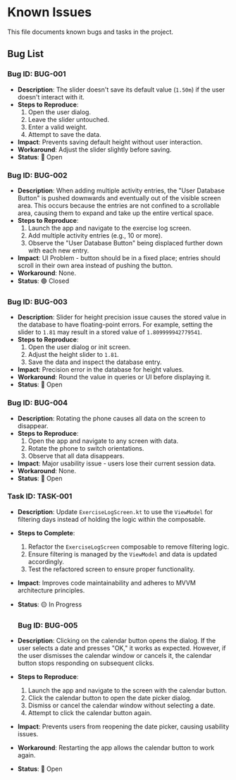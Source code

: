 # Known Issues

This file documents known bugs and tasks in the project.

## Bug List

### Bug ID: BUG-001
- **Description**: The slider doesn't save its default value (`1.50m`) if the user doesn't interact with it.
- **Steps to Reproduce**:
  1. Open the user dialog.
  2. Leave the slider untouched.
  3. Enter a valid weight.
  4. Attempt to save the data.
- **Impact**: Prevents saving default height without user interaction.
- **Workaround**: Adjust the slider slightly before saving.
- **Status**: 🔴 Open

### Bug ID: BUG-002
- **Description**: When adding multiple activity entries, the "User Database Button" is pushed downwards and eventually out of the visible screen area. This occurs because the entries are not confined to a scrollable area, causing them to expand and take up the entire vertical space.
- **Steps to Reproduce**:
  1. Launch the app and navigate to the exercise log screen.
  2. Add multiple activity entries (e.g., 10 or more).
  3. Observe the "User Database Button" being displaced further down with each new entry.
- **Impact**: UI Problem - button should be in a fixed place; entries should scroll in their own area instead of pushing the button.
- **Workaround**: None.
- **Status**: 🟢 Closed

### Bug ID: BUG-003
- **Description**: Slider for height precision issue causes the stored value in the database to have floating-point errors. For example, setting the slider to `1.81` may result in a stored value of `1.809999942779541`.
- **Steps to Reproduce**:
  1. Open the user dialog or init screen.
  2. Adjust the height slider to `1.81`.
  3. Save the data and inspect the database entry.
- **Impact**: Precision error in the database for height values.
- **Workaround**: Round the value in queries or UI before displaying it.
- **Status**: 🔴 Open

### Bug ID: BUG-004
- **Description**: Rotating the phone causes all data on the screen to disappear.
- **Steps to Reproduce**:
  1. Open the app and navigate to any screen with data.
  2. Rotate the phone to switch orientations.
  3. Observe that all data disappears.
- **Impact**: Major usability issue - users lose their current session data.
- **Workaround**: None.
- **Status**: 🔴 Open

### Task ID: TASK-001
- **Description**: Update `ExerciseLogScreen.kt` to use the `ViewModel` for filtering days instead of holding the logic within the composable.
- **Steps to Complete**:
  1. Refactor the `ExerciseLogScreen` composable to remove filtering logic.
  2. Ensure filtering is managed by the `ViewModel` and data is updated accordingly.
  3. Test the refactored screen to ensure proper functionality.
- **Impact**: Improves code maintainability and adheres to MVVM architecture principles.
- **Status**: 🟡 In Progress

  ### Bug ID: BUG-005
- **Description**: Clicking on the calendar button opens the dialog. If the user selects a date and presses "OK," it works as expected. However, if the user dismisses the calendar window or cancels it, the calendar button stops responding on subsequent clicks.
- **Steps to Reproduce**:
  1. Launch the app and navigate to the screen with the calendar button.
  2. Click the calendar button to open the date picker dialog.
  3. Dismiss or cancel the calendar window without selecting a date.
  4. Attempt to click the calendar button again.
- **Impact**: Prevents users from reopening the date picker, causing usability issues.
- **Workaround**: Restarting the app allows the calendar button to work again.
- **Status**: 🔴 Open

